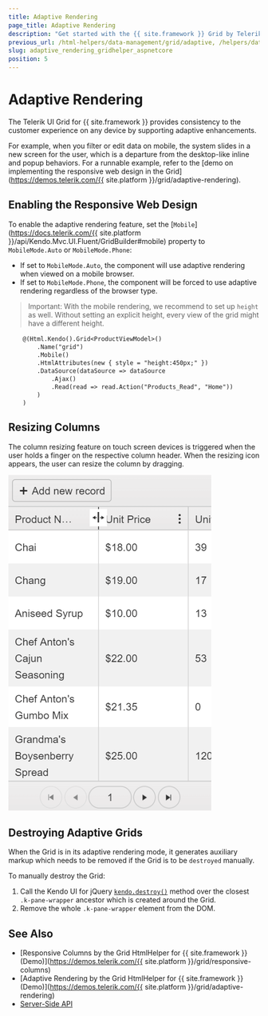 ```yaml
---
title: Adaptive Rendering
page_title: Adaptive Rendering
description: "Get started with the {{ site.framework }} Grid by Telerik UI which provides consistency to the customer experience on any device by supporting adaptive rendering."
previous_url: /html-helpers/data-management/grid/adaptive, /helpers/data-management/grid/adaptive
slug: adaptive_rendering_gridhelper_aspnetcore
position: 5
---
```


# Adaptive Rendering

The Telerik UI Grid for {{ site.framework }} provides consistency to the customer experience on any device by supporting adaptive enhancements.

For example, when you filter or edit data on mobile, the system slides in a new screen for the user, which is a departure from the desktop-like inline and popup behaviors. For a runnable example, refer to the [demo on implementing the responsive web design in the Grid](https://demos.telerik.com/{{ site.platform }}/grid/adaptive-rendering).

## Enabling the Responsive Web Design

To enable the adaptive rendering feature, set the [`Mobile`](https://docs.telerik.com/{{ site.platform }}/api/Kendo.Mvc.UI.Fluent/GridBuilder#mobile) property to `MobileMode.Auto` or `MobileMode.Phone`:

* If set to `MobileMode.Auto`, the component will use adaptive rendering when viewed on a mobile browser.
* If set to `MobileMode.Phone`, the component will be forced to use adaptive rendering regardless of the browser type.

> Important: With the mobile rendering, we recommend to set up `height` as well. Without setting an explicit height, every view of the grid might have a different height.

```HtmlHelper
    @(Html.Kendo().Grid<ProductViewModel>()
        .Name("grid")
        .Mobile()
        .HtmlAttributes(new { style = "height:450px;" })
        .DataSource(dataSource => dataSource
            .Ajax()
            .Read(read => read.Action("Products_Read", "Home"))
        )
    )
```

## Resizing Columns

The column resizing feature on touch screen devices is triggered when the user holds a finger on the respective column header. When the resizing icon appears, the user can resize the column by dragging.

![A Grid with resizable columns on a mobile device](../adaptive-resizing-icon.png)

## Destroying Adaptive Grids

When the Grid is in its adaptive rendering mode, it generates auxiliary markup which needs to be removed if the Grid is to be `destroyed` manually.

To manually destroy the Grid:

1. Call the Kendo UI for jQuery [`kendo.destroy()`](https://docs.telerik.com/kendo-ui/api/javascript/kendo/methods/destroy) method over the closest `.k-pane-wrapper` ancestor which is created around the Grid.
1. Remove the whole `.k-pane-wrapper` element from the DOM.

## See Also

* [Responsive Columns by the Grid HtmlHelper for {{ site.framework }} (Demo)](https://demos.telerik.com/{{ site.platform }}/grid/responsive-columns)
* [Adaptive Rendering by the Grid HtmlHelper for {{ site.framework }} (Demo)](https://demos.telerik.com/{{ site.platform }}/grid/adaptive-rendering)
* [Server-Side API](/api/grid)
